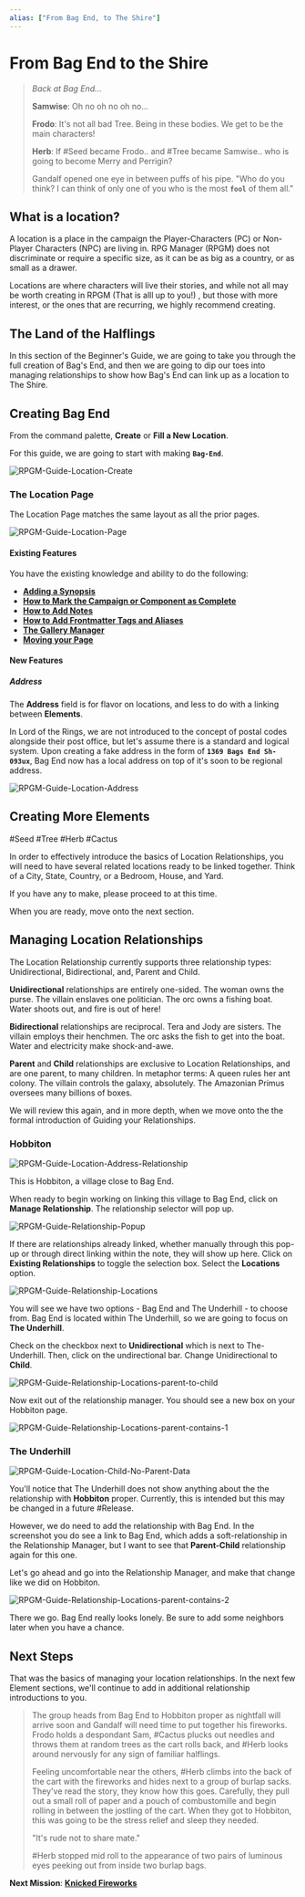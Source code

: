 ```yaml
---
alias: ["From Bag End, to The Shire"]
---
```

# From Bag End to the Shire

> *Back at Bag End...*
>
> **Samwise**: Oh no oh no oh no...
>
> **Frodo**: It's not all bad Tree. Being in these bodies. We get to be the main characters!
>
> **Herb**: If #Seed became Frodo.. and #Tree became Samwise.. who is going to become Merry and Perrigin?
>
> Gandalf opened one eye in between puffs of his pipe. "Who do you think? I can think of only one of you who is the most **`fool`** of them all."

## What is a location?

A location is a place in the campaign the Player-Characters (PC) or Non-Player Characters (NPC) are living in. RPG Manager (RPGM) does not discriminate  or require a specific size, as it can be as big as a country, or as small as a drawer.

Locations are where characters will live their stories, and while not all may be worth creating in RPGM (That is alll up to you!) , but those with more interest, or the ones that are recurring, we highly recommend creating.

## The Land of the Halflings

In this section of the Beginner's Guide, we are going to take you through the full creation of Bag's End, and then we are going to dip our toes into managing relationships to show how Bag's End can link up as a location to The Shire.

## Creating Bag End

From the command palette, **Create** or **Fill a New Location**.

For this guide, we are going to start with making **`Bag-End`**.

![RPGM-Guide-Location-Create](../Zadens_Photo_Album/Guide/Elements/Location/RPGM-Guide-Location-Create.png)

### The Location Page

The Location Page matches the same layout as all the prior pages.

![RPGM-Guide-Location-Page](../Zadens_Photo_Album/Guide/Elements/Location/RPGM-Guide-Location-Page.png)

#### Existing Features

You have the existing knowledge and ability to do the following:

- **[Adding a Synopsis](../Building%20the%20Campaign/Building%20a%20Campaign.md#Adding%20a%20Synopsis)**
- **[How to Mark the Campaign or Component as Complete](../Building%20the%20Campaign/Building%20a%20Campaign.md#How%20to%20Mark%20the%20Campaign%20or%20Component%20as%20Complete)**
- **[How to Add Notes](../Building%20the%20Campaign/Building%20a%20Campaign.md#How%20to%20Add%20Notes)**
- **[How to Add Frontmatter Tags and Aliases](../Building%20the%20Campaign/Building%20a%20Campaign.md#How%20to%20Add%20Frontmatter%20Tags%20and%20Aliases)**
- **[The Gallery Manager](../Building%20the%20Campaign/Creating%20an%20Adventure.md#The%20Gallery%20Manager)**
- **[Moving your Page](../Building%20the%20Campaign/Creating%20an%20Adventure.md#Moving%20your%20Page)**

#### New Features

##### Address

The **Address** field is for flavor on locations, and less to do with a linking between **Elements**.

In Lord of the Rings, we are not introduced to the concept of postal codes alongside their post office, but let's assume there is a standard and logical system. Upon creating a fake address in the form of **`1369 Bags End Sh-093ux`**, Bag End now has a local address on top of it's soon to be regional address.

![RPGM-Guide-Location-Address](../Zadens_Photo_Album/Guide/Elements/Location/RPGM-Guide-Location-Address.png)

## Creating More Elements

#Seed #Tree #Herb #Cactus

In order to effectively introduce the basics of Location Relationships, you will need to have several related locations ready to be linked together. Think of a City, State, Country, or a Bedroom, House, and Yard.

If you have any to make, please proceed to at this time.

When you are ready, move onto the next section.

## Managing Location Relationships

The Location Relationship currently supports three relationship types: Unidirectional, Bidirectional, and, Parent and Child.

**Unidirectional** relationships are entirely one-sided. The woman owns the purse. The villain enslaves one politician. The orc owns a fishing boat. Water shoots out, and fire is out of here!

**Bidirectional** relationships are reciprocal. Tera and Jody are sisters. The villain employs their henchmen. The orc asks the fish to get into the boat. Water and electricity make shock-and-awe.

**Parent** and **Child** relationships are exclusive to Location Relationships, and are one parent, to many children. In metaphor terms: A queen rules her ant colony. The villain controls the galaxy, absolutely. The Amazonian Primus oversees many billions of boxes.

We will review this again, and in more depth, when we move onto the the formal introduction of Guiding your Relationships.

### Hobbiton

![RPGM-Guide-Location-Address-Relationship](../Zadens_Photo_Album/Guide/Elements/Location/RPGM-Guide-Location-Address-Relationship.png)

This is Hobbiton, a village close to Bag End.

When ready to begin working on linking this village to Bag End, click on **Manage Relationship**. The relationship selector will pop up.

![RPGM-Guide-Relationship-Popup](../Zadens_Photo_Album/Guide/Elements/Relationship_Manager/RPGM-Guide-Relationship-Popup.png)

If there are relationships already linked, whether manually through this pop-up or through direct linking within the note, they will show up here. Click on **Existing Relationships** to toggle the selection box. Select the **Locations** option.

![RPGM-Guide-Relationship-Locations](../Zadens_Photo_Album/Guide/Elements/Relationship_Manager/RPGM-Guide-Relationship-Locations.png)

You will see we have two options - Bag End and The Underhill - to choose from. Bag End is located within The Underhill, so we are going to focus on **The Underhill**.

Check on the checkbox next to **Unidirectional** which is next to The-Underhill. Then, click on the undirectional bar. Change Unidirectional to **Child**.

![RPGM-Guide-Relationship-Locations-parent-to-child](../Zadens_Photo_Album/Guide/Elements/Relationship_Manager/RPGM-Guide-Relationship-Locations-parent-to-child.png)

Now exit out of the relationship manager. You should see a new box on your Hobbiton page.

![RPGM-Guide-Relationship-Locations-parent-contains-1](../Zadens_Photo_Album/Guide/Elements/Relationship_Manager/RPGM-Guide-Relationship-Locations-parent-contains-1.png)

### The Underhill

![RPGM-Guide-Location-Child-No-Parent-Data](../Zadens_Photo_Album/Guide/Elements/Relationship_Manager/RPGM-Guide-Location-Child-No-Parent-Data.png)

You'll notice that The Underhill does not show anything about the the relationship with **Hobbiton** proper. Currently, this is intended but this may be changed in a future #Release.  

However, we do need to add the relationship with Bag End. In the screenshot you do see a link to Bag End, which adds a soft-relationship in the Relationship Manager, but I want to see that **Parent-Child** relationship again for this one.

Let's go ahead and go into the Relationship Manager, and make that change like we did on Hobbiton.

![RPGM-Guide-Relationship-Locations-parent-contains-2](../Zadens_Photo_Album/Guide/Elements/Relationship_Manager/RPGM-Guide-Relationship-Locations-parent-contains-2.png)

There we go. Bag End really looks lonely. Be sure to add some neighbors later when you have a chance.

## Next Steps

That was the basics of managing your location relationships. In the next few Element sections, we'll continue to add in additional relationship introductions to you.

> The group heads from Bag End to Hobbiton proper as nightfall will arrive soon and Gandalf will need time to put together his fireworks. Frodo holds a despondant Sam, #Cactus plucks out needles and throws them at random trees as the cart rolls back, and #Herb looks around nervously for any sign of familiar halflings.
>
>Feeling uncomfortable near the others, #Herb climbs into the back of the cart with the fireworks and hides next to a group of burlap sacks. They've read the story, they know how this goes. Carefully, they pull out a small roll of paper and a pouch of combustomille and begin rolling in between the jostling of the cart. When they got to Hobbiton, this was going to be the stress relief and sleep they needed.
>
>"It's rude not to share mate."
>
> #Herb stopped mid roll to the appearance of two pairs of luminous eyes peeking out from inside two burlap bags.

**Next Mission**: **[Knicked Fireworks](Knicked%20Fireworks.md)**

